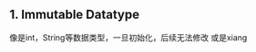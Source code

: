 ## 1. Immutable Datatype
像是int，String等数据类型，一旦初始化，后续无法修改
或是xiang
<!--stackedit_data:
eyJoaXN0b3J5IjpbLTExNjQ4ODUxMzksLTIwODg3NDY2MTJdfQ
==
-->